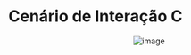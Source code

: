 # Cenário de Interação C

<div align="center">
  
![image](https://github.com/user-attachments/assets/4a8f2cb9-b20e-4174-9c4e-0216b8d66a9b)

</div>
